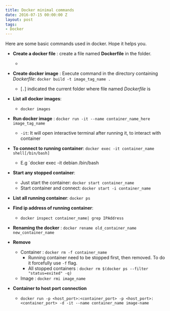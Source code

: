 ```yaml
---
title: Docker minimal commands
date: 2016-07-15 00:00:00 Z
layout: post
tags:
- Docker
---
```


Here are some basic commands used in docker. Hope it helps you.


* **Create a docker file** : create a file named **Dockerfile** in the folder.
    * <script src="https://gist.github.com/murarisumit/1c0a3a1f7fda6ba43cb28761d809292e.js"></script>

* **Create docker image** : Execute command in the directory containing *Dockerfile*: `docker build -t image_tag_name .`
	* [`.`] indicated the current folder where file named *Dockerfile* is

* **List all docker images**:
    * `docker images`

* **Run docker image** : `docker run -it --name container_name_here image_tag_name`
	* `-it`: It will open interactive terminal after running it, to interact with container
	
* **To connect to running container**: `docker exec -it container_name shell[/bin/bash]`
    * E.g `docker exec -it debian /bin/bash

* **Start any stopped container**: 
	* Just start the container: `docker start container_name`
	* Start container and connect: `docker start -i container_name`

* **List all running container**: `docker ps`

* **Find ip address of running container**: 
    * `docker inspect container_name| grep IPAddress`

* **Renaming the docker** : `docker rename old_container_name new_container_name`

* **Remove**
    * Container : `docker rm -f container_name`
        * Running container need to be stopped first, then removed. To do it forcefully use `-f` flag.
        * All stopped containers : `docker rm $(docker ps --filter "status=exited" -q)`
    * Image : `docker rmi image_name` 

* **Container to host port connection**
    * `docker run -p <host_port>:<container_port> -p <host_port>:<container_port> -d -it --name container_name image-name`

